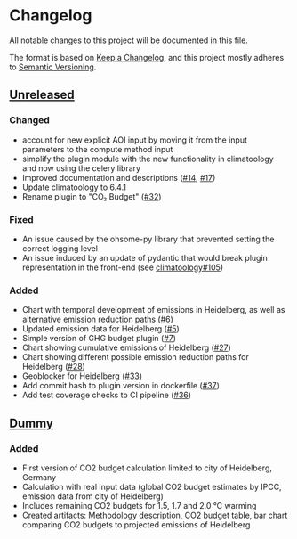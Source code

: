 # Changelog

All notable changes to this project will be documented in this file.

The format is based on [Keep a Changelog](https://keepachangelog.com/en/1.0.0/),
and this project mostly adheres to [Semantic Versioning](https://semver.org/spec/v2.0.0.html).

## [Unreleased](https://gitlab.gistools.geog.uni-heidelberg.de/climate-action/plugins/ghg-budget/-/compare/dummy...main?from_project_id=854&straight=false)
### Changed
- account for new explicit AOI input by moving it from the input parameters to the compute method input
- simplify the plugin module with the new functionality in climatoology and now using the celery library
- Improved documentation and descriptions ([#14](https://gitlab.heigit.org/climate-action/plugins/ghg-budget/-/issues/14), [#17](https://gitlab.heigit.org/climate-action/plugins/ghg-budget/-/issues/17))
- Update climatoology to 6.4.1
- Rename plugin to "CO₂ Budget" ([#32](https://gitlab.heigit.org/climate-action/plugins/ghg-budget/-/issues/32))
### Fixed
- An issue caused by the ohsome-py library that prevented setting the correct logging level
- An issue induced by an update of pydantic that would break plugin representation in the front-end (see [climatoology#105](https://gitlab.heigit.org/climate-action/climatoology/-/issues/105))
### Added
- Chart with temporal development of emissions in Heidelberg, as well as alternative emission reduction paths ([#6](https://gitlab.heigit.org/climate-action/plugins/ghg-budget/-/issues/6))
- Updated emission data for Heidelberg ([#5](https://gitlab.heigit.org/climate-action/plugins/ghg-budget/-/issues/5))
- Simple version of GHG budget plugin ([#7](https://gitlab.heigit.org/climate-action/plugins/ghg-budget/-/issues/7))
- Chart showing cumulative emissions of Heidelberg ([#27](https://gitlab.heigit.org/climate-action/plugins/ghg-budget/-/issues/27))
- Chart showing different possible emission reduction paths for Heidelberg ([#28](https://gitlab.heigit.org/climate-action/plugins/ghg-budget/-/issues/28))
- Geoblocker for Heidelberg ([#33](https://gitlab.heigit.org/climate-action/plugins/ghg-budget/-/issues/33))
- Add commit hash to plugin version in dockerfile ([#37](https://gitlab.heigit.org/climate-action/plugins/ghg-budget/-/issues/37))
- Add test coverage checks to CI pipeline ([#36](https://gitlab.heigit.org/climate-action/plugins/ghg-budget/-/issues/36))

## [Dummy](https://gitlab.gistools.geog.uni-heidelberg.de/climate-action/plugins/ghg-budget/-/releases/dummy)
### Added
- First version of CO2 budget calculation limited to city of Heidelberg, Germany
- Calculation with real input data (global CO2 budget estimates by IPCC, emission data from city of Heidelberg)
- Includes remaining CO2 budgets for 1.5, 1.7 and 2.0 °C warming
- Created artifacts: Methodology description, CO2 budget table, bar chart comparing CO2 budgets to projected emissions of Heidelberg